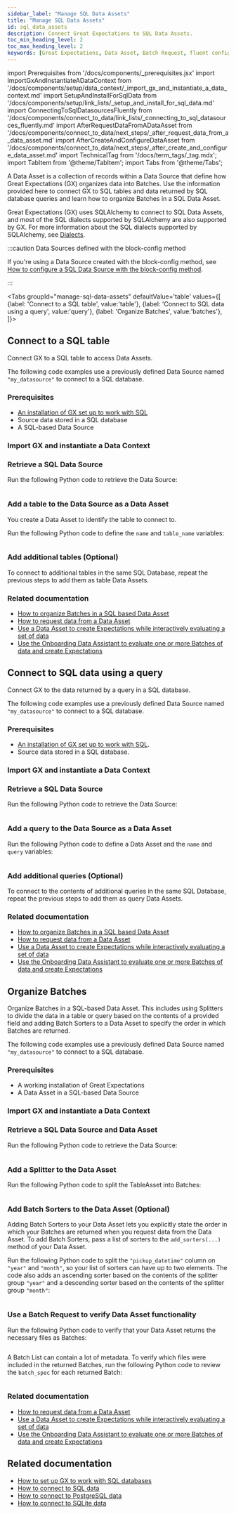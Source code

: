 ```yaml
---
sidebar_label: "Manage SQL Data Assets"
title: "Manage SQL Data Assets"
id: sql_data_assets
description: Connect Great Expectations to SQL Data Assets.
toc_min_heading_level: 2
toc_max_heading_level: 2
keywords: [Great Expectations, Data Asset, Batch Request, fluent configuration method, SQL]
---
```


import Prerequisites from '/docs/components/_prerequisites.jsx'
import ImportGxAndInstantiateADataContext from '/docs/components/setup/data_context/_import_gx_and_instantiate_a_data_context.md'
import SetupAndInstallForSqlData from '/docs/components/setup/link_lists/_setup_and_install_for_sql_data.md'
import ConnectingToSqlDatasourcesFluently from '/docs/components/connect_to_data/link_lists/_connecting_to_sql_datasources_fluently.md'
import AfterRequestDataFromADataAsset from '/docs/components/connect_to_data/next_steps/_after_request_data_from_a_data_asset.md'
import AfterCreateAndConfigureDataAsset from '/docs/components/connect_to_data/next_steps/_after_create_and_configure_data_asset.md'
import TechnicalTag from '/docs/term_tags/_tag.mdx';
import TabItem from '@theme/TabItem';
import Tabs from '@theme/Tabs';


A Data Asset is a collection of records within a Data Source that define how Great Expectations (GX) organizes data into Batches. Use the information provided here to connect GX to SQL tables and data returned by SQL database queries and learn how to organize Batches in a SQL Data Asset.

 Great Expectations (GX) uses SQLAlchemy to connect to SQL Data Assets, and most of the SQL dialects supported by SQLAlchemy are also supported by GX. For more information about the SQL dialects supported by SQLAlchemy, see [Dialects](https://docs.sqlalchemy.org/en/20/dialects/index.html).

:::caution Data Sources defined with the block-config method

If you're using a Data Source created with the block-config method, see [How to configure a SQL Data Source with the block-config method](/docs/0.15.50/guides/connecting_to_your_data/datasource_configuration/how_to_configure_a_sql_datasource).

:::


<Tabs
  groupId="manage-sql-data-assets"
  defaultValue='table'
  values={[
  {label: 'Connect to a SQL table', value:'table'},
  {label: 'Connect to SQL data using a query', value:'query'},
  {label: 'Organize Batches', value:'batches'},
  ]}>
<TabItem value="table">

## Connect to a SQL table

Connect GX to a SQL table to access Data Assets.

The following code examples use a previously defined Data Source named `"my_datasource"` to connect to a SQL database.

### Prerequisites

<Prerequisites requirePython = {false} requireInstallation = {false} requireDataContext = {false} requireSourceData = {null} requireDatasource = {false} requireExpectationSuite = {false}>

- [An installation of GX set up to work with SQL](/docs/guides/setup/installation/install_gx)
- Source data stored in a SQL database
- A SQL-based Data Source

</Prerequisites>

### Import GX and instantiate a Data Context

<ImportGxAndInstantiateADataContext />

### Retrieve a SQL Data Source

Run the following Python code to retrieve the Data Source:

```python name="tests/integration/docusaurus/connecting_to_your_data/fluent_datasources/how_to_connect_to_a_sql_table.py datasource
```

### Add a table to the Data Source as a Data Asset

You create a Data Asset to identify the table to connect to. 

Run the following Python code to define the `name` and `table_name` variables:

```python name="tests/integration/docusaurus/connecting_to_your_data/fluent_datasources/how_to_connect_to_a_sql_table.py create_datasource
```

### Add additional tables (Optional)

To connect to additional tables in the same SQL Database, repeat the previous steps to add them as table Data Assets.

### Related documentation

- [How to organize Batches in a SQL based Data Asset](/docs/guides/connecting_to_your_data/fluent/data_assets/how_to_organize_batches_in_a_sql_based_data_asset)
- [How to request data from a Data Asset](/docs/guides/connecting_to_your_data/fluent/batch_requests/how_to_request_data_from_a_data_asset)
- [Use a Data Asset to create Expectations while interactively evaluating a set of data](/docs/guides/expectations/how_to_create_and_edit_expectations_with_instant_feedback_from_a_sample_batch_of_data)
- [Use the Onboarding Data Assistant to evaluate one or more Batches of data and create Expectations](/docs/guides/expectations/data_assistants/how_to_create_an_expectation_suite_with_the_onboarding_data_assistant)

</TabItem>
<TabItem value="query">

## Connect to SQL data using a query

Connect GX to the data returned by a query in a SQL database.

The following code examples use a previously defined Data Source named `"my_datasource"` to connect to a SQL database.

### Prerequisites

<Prerequisites requirePython = {false} requireInstallation = {false} requireDataContext = {false} requireSourceData = {null} requireDatasource = {false} requireExpectationSuite = {false}>

- [An installation of GX set up to work with SQL](/docs/guides/setup/installation/install_gx).
- Source data stored in a SQL database.

</Prerequisites> 

### Import GX and instantiate a Data Context

<ImportGxAndInstantiateADataContext />

### Retrieve a SQL Data Source

Run the following Python code to retrieve the Data Source:

```python name="tests/integration/docusaurus/connecting_to_your_data/fluent_datasources/how_to_connect_to_sql_data_using_a_query.py datasource"
```

### Add a query to the Data Source as a Data Asset

Run the following Python code to define a Data Asset and the `name` and `query` variables:

```python name="tests/integration/docusaurus/connecting_to_your_data/fluent_datasources/how_to_connect_to_sql_data_using_a_query.py add_query_asset"
```

### Add additional queries (Optional)

To connect to the contents of additional queries in the same SQL Database, repeat the previous steps to add them as query Data Assets.

### Related documentation

- [How to organize Batches in a SQL based Data Asset](/docs/guides/connecting_to_your_data/fluent/data_assets/how_to_organize_batches_in_a_sql_based_data_asset)
- [How to request data from a Data Asset](/docs/guides/connecting_to_your_data/fluent/batch_requests/how_to_request_data_from_a_data_asset)
- [Use a Data Asset to create Expectations while interactively evaluating a set of data](/docs/guides/expectations/how_to_create_and_edit_expectations_with_instant_feedback_from_a_sample_batch_of_data)
- [Use the Onboarding Data Assistant to evaluate one or more Batches of data and create Expectations](/docs/guides/expectations/data_assistants/how_to_create_an_expectation_suite_with_the_onboarding_data_assistant)

</TabItem>
<TabItem value="batches">

## Organize Batches

Organize Batches in a SQL-based Data Asset. This includes using Splitters to divide the data in a table or query based on the contents of a provided field and adding Batch Sorters to a Data Asset to specify the order in which Batches are returned.

The following code examples use a previously defined Data Source named `"my_datasource"` to connect to a SQL database.

### Prerequisites

<Prerequisites>

- A working installation of Great Expectations
- A Data Asset in a SQL-based Data Source

</Prerequisites>


### Import GX and instantiate a Data Context

<ImportGxAndInstantiateADataContext />

### Retrieve a SQL Data Source and Data Asset

Run the following Python code to retrieve the Data Source:

```python name="tests/integration/docusaurus/connecting_to_your_data/fluent_datasources/organize_batches_in_sqlite_datasource.py my_datasource"
```

### Add a Splitter to the Data Asset

Run the following Python code to split the TableAsset into Batches:

```python name="tests/integration/docusaurus/connecting_to_your_data/fluent_datasources/organize_batches_in_sqlite_datasource.py add_splitter_year_and_month"
```

### Add Batch Sorters to the Data Asset (Optional) 

Adding Batch Sorters to your Data Asset lets you explicitly state the order in which your Batches are returned when you request data from the Data Asset. To add Batch Sorters, pass a list of sorters to the `add_sorters(...)` method of your Data Asset.

Run the following Python code to split the `"pickup_datetime"` column on `"year"` and `"month"`, so your list of sorters can have up to two elements. The code also adds an ascending sorter based on the contents of the splitter group `"year"` and a descending sorter based on the contents of the splitter group `"month"`:

```python name="tests/integration/docusaurus/connecting_to_your_data/fluent_datasources/organize_batches_in_sqlite_datasource.py add_sorters"
```

### Use a Batch Request to verify Data Asset functionality

Run the following Python code to verify that your Data Asset returns the necessary files as Batches:

```python name="tests/integration/docusaurus/connecting_to_your_data/fluent_datasources/organize_batches_in_sqlite_datasource.py my_batch_list"
```

A Batch List can contain a lot of metadata. To verify which files were included in the returned Batches, run the following Python code to review the `batch_spec` for each returned Batch:

```python name="tests/integration/docusaurus/connecting_to_your_data/fluent_datasources/organize_batches_in_sqlite_datasource.py print_batch_spec"
```

### Related documentation

- [How to request data from a Data Asset](/docs/guides/connecting_to_your_data/fluent/batch_requests/how_to_request_data_from_a_data_asset)
- [Use a Data Asset to create Expectations while interactively evaluating a set of data](/docs/guides/expectations/how_to_create_and_edit_expectations_with_instant_feedback_from_a_sample_batch_of_data)
- [Use the Onboarding Data Assistant to evaluate one or more Batches of data and create Expectations](/docs/guides/expectations/data_assistants/how_to_create_an_expectation_suite_with_the_onboarding_data_assistant)

</TabItem>
</Tabs>

## Related documentation

- [How to set up GX to work with SQL databases](/docs/guides/setup/optional_dependencies/sql_databases/how_to_setup_gx_to_work_with_sql_databases)
- [How to connect to SQL data](/docs/guides/connecting_to_your_data/fluent/database/connect_sql_source_data)
- [How to connect to PostgreSQL data](/docs/guides/connecting_to_your_data/fluent/database/connect_sql_source_data)
- [How to connect to SQLite data](/docs/guides/connecting_to_your_data/fluent/database/connect_sql_source_data)

